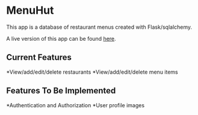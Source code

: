 # MenuHut

This app is a database of restaurant menus created with Flask/sqlalchemy.

A live version of this app can be found [here](https://stark-caverns-79622.herokuapp.com/).

## Current Features
*View/add/edit/delete restaurants
*View/add/edit/delete menu items

## Features To Be Implemented
*Authentication and Authorization
*User profile images
